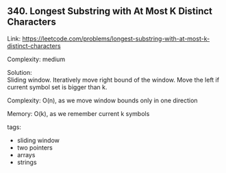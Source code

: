 ## 340. Longest Substring with At Most K Distinct Characters

Link: https://leetcode.com/problems/longest-substring-with-at-most-k-distinct-characters

Complexity: medium

Solution: \
Sliding window. Iteratively move right bound of the window. Move the left if current symbol set is bigger than k.

Complexity: O(n), as we move window bounds only in one direction

Memory: O(k), as we remember current k symbols

tags:
- sliding window
- two pointers
- arrays
- strings